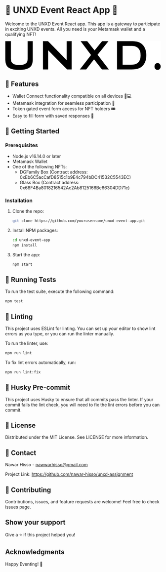 # 🎉 UNXD Event React App 🎉

Welcome to the UNXD Event React app. This app is a gateway to participate in exciting UNXD events. All you need is your Metamask wallet and a qualifying NFT!

![UNXD Event App Preview](./public/logo_dark.png)

## 🎯 Features

- Wallet Connect functionality compatible on all devices 📱💻
- Metamask integration for seamless participation 👛
- Token gated event form access for NFT holders 🎟
- Easy to fill form with saved responses 📝

## 🚀 Getting Started

### Prerequisites

- Node.js v16.14.0 or later
- Metamask Wallet
- One of the following NFTs:
  - DGFamily Box (Contract address: 0xEb6C5acCafD8515c1b9E4c794bDC41532C5543EC)
  - Glass Box (Contract address: 0x68F4Ba8018216542Ac2Ab8125166Be66304DD71c)

### Installation

1. Clone the repo:
   ```bash
   git clone https://github.com/yourusername/unxd-event-app.git
   ```
2. Install NPM packages:
   ```bash
   cd unxd-event-app
   npm install
   ```
3. Start the app:
   ```bash
   npm start
   ```

## 🔬 Running Tests

To run the test suite, execute the following command:

```bash
npm test
```

## 🧹 Linting

This project uses ESLint for linting. You can set up your editor to show lint errors as you type, or you can run the linter manually.

To run the linter, use:

```bash
npm run lint
```

To fix lint errors automatically, run:

```bash
npm run lint:fix
```

## 💼 Husky Pre-commit

This project uses Husky to ensure that all commits pass the linter. If your commit fails the lint check, you will need to fix the lint errors before you can commit.

## 📝 License

Distributed under the MIT License. See LICENSE for more information.

## 👥 Contact

Nawar Hisso - nawwarhisso@gmail.com

Project Link: https://github.com/nawar-hisso/unxd-assignment

## 🤝 Contributing

Contributions, issues, and feature requests are welcome! Feel free to check issues page.

## Show your support

Give a ⭐️ if this project helped you!

## Acknowledgments

Happy Eventing! 🥳
